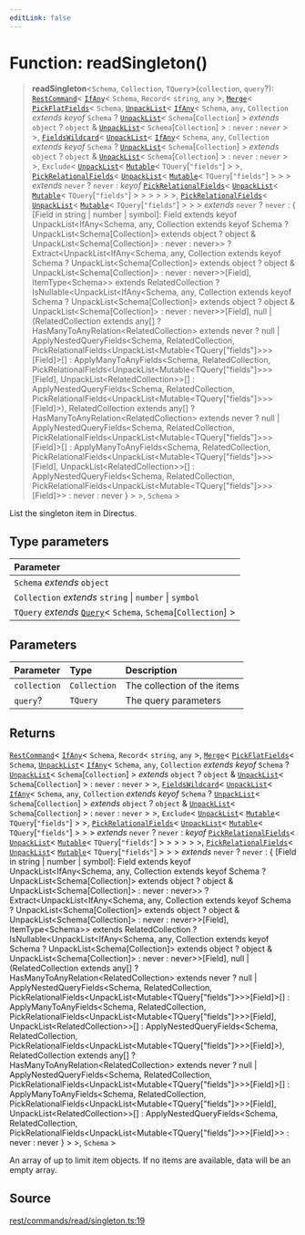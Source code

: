 ```yaml
---
editLink: false
---
```


# Function: readSingleton()

> **readSingleton**\<`Schema`, `Collection`, `TQuery`\>(`collection`, `query`?):
> [`RestCommand`](../interfaces/interface.RestCommand.md)\< [`IfAny`](../../types-1/type-aliases/type-alias.IfAny.md)\<
> `Schema`, `Record`\< `string`, `any` \>, [`Merge`](../../types-1/type-aliases/type-alias.Merge.md)\<
> [`PickFlatFields`](../../types-1/type-aliases/type-alias.PickFlatFields.md)\< `Schema`,
> [`UnpackList`](../../types-1/type-aliases/type-alias.UnpackList.md)\<
> [`IfAny`](../../types-1/type-aliases/type-alias.IfAny.md)\< `Schema`, `any`, `Collection` _extends_ _keyof_ `Schema` ?
> [`UnpackList`](../../types-1/type-aliases/type-alias.UnpackList.md)\< `Schema`[`Collection`] \> _extends_ `object` ?
> `object` & [`UnpackList`](../../types-1/type-aliases/type-alias.UnpackList.md)\< `Schema`[`Collection`] \> : `never` :
> `never` \> \>, [`FieldsWildcard`](../../types-1/type-aliases/type-alias.FieldsWildcard.md)\<
> [`UnpackList`](../../types-1/type-aliases/type-alias.UnpackList.md)\<
> [`IfAny`](../../types-1/type-aliases/type-alias.IfAny.md)\< `Schema`, `any`, `Collection` _extends_ _keyof_ `Schema` ?
> [`UnpackList`](../../types-1/type-aliases/type-alias.UnpackList.md)\< `Schema`[`Collection`] \> _extends_ `object` ?
> `object` & [`UnpackList`](../../types-1/type-aliases/type-alias.UnpackList.md)\< `Schema`[`Collection`] \> : `never` :
> `never` \> \>, `Exclude`\< [`UnpackList`](../../types-1/type-aliases/type-alias.UnpackList.md)\<
> [`Mutable`](../../types-1/type-aliases/type-alias.Mutable.md)\< `TQuery`[`"fields"`] \> \>,
> [`PickRelationalFields`](../../types-1/type-aliases/type-alias.PickRelationalFields.md)\<
> [`UnpackList`](../../types-1/type-aliases/type-alias.UnpackList.md)\<
> [`Mutable`](../../types-1/type-aliases/type-alias.Mutable.md)\< `TQuery`[`"fields"`] \> \> \> _extends_ `never` ?
> `never` : _keyof_ [`PickRelationalFields`](../../types-1/type-aliases/type-alias.PickRelationalFields.md)\<
> [`UnpackList`](../../types-1/type-aliases/type-alias.UnpackList.md)\<
> [`Mutable`](../../types-1/type-aliases/type-alias.Mutable.md)\< `TQuery`[`"fields"`] \> \> \> \> \> \>,
> [`PickRelationalFields`](../../types-1/type-aliases/type-alias.PickRelationalFields.md)\<
> [`UnpackList`](../../types-1/type-aliases/type-alias.UnpackList.md)\<
> [`Mutable`](../../types-1/type-aliases/type-alias.Mutable.md)\< `TQuery`[`"fields"`] \> \> \> _extends_ `never` ?
> `never` : \{ [Field in string \| number \| symbol]: Field extends keyof UnpackList\<IfAny\<Schema, any, Collection
> extends keyof Schema ? UnpackList\<Schema[Collection]\> extends object ? object & UnpackList\<Schema[Collection]\> :
> never : never\>\> ? Extract\<UnpackList\<IfAny\<Schema, any, Collection extends keyof Schema ?
> UnpackList\<Schema[Collection]\> extends object ? object & UnpackList\<Schema[Collection]\> : never :
> never\>\>[Field], ItemType\<Schema\>\> extends RelatedCollection ? IsNullable\<UnpackList\<IfAny\<Schema, any,
> Collection extends keyof Schema ? UnpackList\<Schema[Collection]\> extends object ? object &
> UnpackList\<Schema[Collection]\> : never : never\>\>[Field], null \| (RelatedCollection extends any[] ?
> HasManyToAnyRelation\<RelatedCollection\> extends never ? null \| ApplyNestedQueryFields\<Schema, RelatedCollection,
> PickRelationalFields\<UnpackList\<Mutable\<TQuery["fields"]\>\>\>[Field]\>[] : ApplyManyToAnyFields\<Schema,
> RelatedCollection, PickRelationalFields\<UnpackList\<Mutable\<TQuery["fields"]\>\>\>[Field],
> UnpackList\<RelatedCollection\>\>[] : ApplyNestedQueryFields\<Schema, RelatedCollection,
> PickRelationalFields\<UnpackList\<Mutable\<TQuery["fields"]\>\>\>[Field]\>), RelatedCollection extends any[] ?
> HasManyToAnyRelation\<RelatedCollection\> extends never ? null \| ApplyNestedQueryFields\<Schema, RelatedCollection,
> PickRelationalFields\<UnpackList\<Mutable\<TQuery["fields"]\>\>\>[Field]\>[] : ApplyManyToAnyFields\<Schema,
> RelatedCollection, PickRelationalFields\<UnpackList\<Mutable\<TQuery["fields"]\>\>\>[Field],
> UnpackList\<RelatedCollection\>\>[] : ApplyNestedQueryFields\<Schema, RelatedCollection,
> PickRelationalFields\<UnpackList\<Mutable\<TQuery["fields"]\>\>\>[Field]\>\> : never : never } \> \>, `Schema` \>

List the singleton item in Directus.

## Type parameters

| Parameter                                                                                                       |
| :-------------------------------------------------------------------------------------------------------------- |
| `Schema` _extends_ `object`                                                                                     |
| `Collection` _extends_ `string` \| `number` \| `symbol`                                                         |
| `TQuery` _extends_ [`Query`](../../types-1/interfaces/interface.Query.md)\< `Schema`, `Schema`[`Collection`] \> |

## Parameters

| Parameter    | Type         | Description                 |
| :----------- | :----------- | :-------------------------- |
| `collection` | `Collection` | The collection of the items |
| `query`?     | `TQuery`     | The query parameters        |

## Returns

[`RestCommand`](../interfaces/interface.RestCommand.md)\< [`IfAny`](../../types-1/type-aliases/type-alias.IfAny.md)\<
`Schema`, `Record`\< `string`, `any` \>, [`Merge`](../../types-1/type-aliases/type-alias.Merge.md)\<
[`PickFlatFields`](../../types-1/type-aliases/type-alias.PickFlatFields.md)\< `Schema`,
[`UnpackList`](../../types-1/type-aliases/type-alias.UnpackList.md)\<
[`IfAny`](../../types-1/type-aliases/type-alias.IfAny.md)\< `Schema`, `any`, `Collection` _extends_ _keyof_ `Schema` ?
[`UnpackList`](../../types-1/type-aliases/type-alias.UnpackList.md)\< `Schema`[`Collection`] \> _extends_ `object` ?
`object` & [`UnpackList`](../../types-1/type-aliases/type-alias.UnpackList.md)\< `Schema`[`Collection`] \> : `never` :
`never` \> \>, [`FieldsWildcard`](../../types-1/type-aliases/type-alias.FieldsWildcard.md)\<
[`UnpackList`](../../types-1/type-aliases/type-alias.UnpackList.md)\<
[`IfAny`](../../types-1/type-aliases/type-alias.IfAny.md)\< `Schema`, `any`, `Collection` _extends_ _keyof_ `Schema` ?
[`UnpackList`](../../types-1/type-aliases/type-alias.UnpackList.md)\< `Schema`[`Collection`] \> _extends_ `object` ?
`object` & [`UnpackList`](../../types-1/type-aliases/type-alias.UnpackList.md)\< `Schema`[`Collection`] \> : `never` :
`never` \> \>, `Exclude`\< [`UnpackList`](../../types-1/type-aliases/type-alias.UnpackList.md)\<
[`Mutable`](../../types-1/type-aliases/type-alias.Mutable.md)\< `TQuery`[`"fields"`] \> \>,
[`PickRelationalFields`](../../types-1/type-aliases/type-alias.PickRelationalFields.md)\<
[`UnpackList`](../../types-1/type-aliases/type-alias.UnpackList.md)\<
[`Mutable`](../../types-1/type-aliases/type-alias.Mutable.md)\< `TQuery`[`"fields"`] \> \> \> _extends_ `never` ?
`never` : _keyof_ [`PickRelationalFields`](../../types-1/type-aliases/type-alias.PickRelationalFields.md)\<
[`UnpackList`](../../types-1/type-aliases/type-alias.UnpackList.md)\<
[`Mutable`](../../types-1/type-aliases/type-alias.Mutable.md)\< `TQuery`[`"fields"`] \> \> \> \> \> \>,
[`PickRelationalFields`](../../types-1/type-aliases/type-alias.PickRelationalFields.md)\<
[`UnpackList`](../../types-1/type-aliases/type-alias.UnpackList.md)\<
[`Mutable`](../../types-1/type-aliases/type-alias.Mutable.md)\< `TQuery`[`"fields"`] \> \> \> _extends_ `never` ?
`never` : \{ [Field in string \| number \| symbol]: Field extends keyof UnpackList\<IfAny\<Schema, any, Collection
extends keyof Schema ? UnpackList\<Schema[Collection]\> extends object ? object & UnpackList\<Schema[Collection]\> :
never : never\>\> ? Extract\<UnpackList\<IfAny\<Schema, any, Collection extends keyof Schema ?
UnpackList\<Schema[Collection]\> extends object ? object & UnpackList\<Schema[Collection]\> : never : never\>\>[Field],
ItemType\<Schema\>\> extends RelatedCollection ? IsNullable\<UnpackList\<IfAny\<Schema, any, Collection extends keyof
Schema ? UnpackList\<Schema[Collection]\> extends object ? object & UnpackList\<Schema[Collection]\> : never :
never\>\>[Field], null \| (RelatedCollection extends any[] ? HasManyToAnyRelation\<RelatedCollection\> extends never ?
null \| ApplyNestedQueryFields\<Schema, RelatedCollection,
PickRelationalFields\<UnpackList\<Mutable\<TQuery["fields"]\>\>\>[Field]\>[] : ApplyManyToAnyFields\<Schema,
RelatedCollection, PickRelationalFields\<UnpackList\<Mutable\<TQuery["fields"]\>\>\>[Field],
UnpackList\<RelatedCollection\>\>[] : ApplyNestedQueryFields\<Schema, RelatedCollection,
PickRelationalFields\<UnpackList\<Mutable\<TQuery["fields"]\>\>\>[Field]\>), RelatedCollection extends any[] ?
HasManyToAnyRelation\<RelatedCollection\> extends never ? null \| ApplyNestedQueryFields\<Schema, RelatedCollection,
PickRelationalFields\<UnpackList\<Mutable\<TQuery["fields"]\>\>\>[Field]\>[] : ApplyManyToAnyFields\<Schema,
RelatedCollection, PickRelationalFields\<UnpackList\<Mutable\<TQuery["fields"]\>\>\>[Field],
UnpackList\<RelatedCollection\>\>[] : ApplyNestedQueryFields\<Schema, RelatedCollection,
PickRelationalFields\<UnpackList\<Mutable\<TQuery["fields"]\>\>\>[Field]\>\> : never : never } \> \>, `Schema` \>

An array of up to limit item objects. If no items are available, data will be an empty array.

## Source

[rest/commands/read/singleton.ts:19](https://github.com/directus/directus/blob/7789a6c53/sdk/src/rest/commands/read/singleton.ts#L19)
